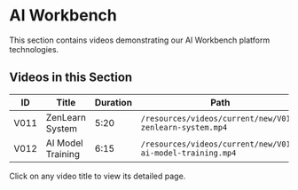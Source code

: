 # AI Workbench

This section contains videos demonstrating our AI Workbench platform technologies.

## Videos in this Section

| ID | Title | Duration | Path |
|----|-------|----------|------|
| V011 | ZenLearn System | 5:20 | `/resources/videos/current/new/V011-zenlearn-system.mp4` |
| V012 | AI Model Training | 6:15 | `/resources/videos/current/new/V012-ai-model-training.mp4` |

Click on any video title to view its detailed page.
